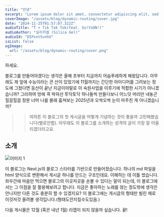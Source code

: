 ```yaml
---
title: "안녕"
excerpt: "Lorem ipsum dolor sit amet, consectetur adipiscing elit, sed do eiusmod tempor incididunt ut labore et dolore magna aliqua. Praesent elementum facilisis leo vel fringilla est ullamcorper eget. At imperdiet dui accumsan sit amet nulla facilities morbi tempus."
coverImage: "/assets/blog/dynamic-routing/cover.jpg"
date: "2024-11-25T01:57:07.322Z"
audioTitle: "T + Tik Tak Tok(feat. So!YoON!)"
audioAuthor: "실리카겔 (Silica Gel)"
audioId: "DIPxnt5vnhU"
isList: false
ogImage:
  url: "/assets/blog/dynamic-routing/cover.png"
---
```

하세요.

블로그를 만들어야겠다는 생각은 올해 초부터 지금까지 어슴푸레하게 해왔답니다. 아무래도 제 앞에 수능이라는 큰 산이 있었기에 11월까지는 간단한 아이디어를 그려보는 정도에 그쳤다면 등산이 끝난 지금이야말로 이 숙원사업을 이루기에 적합한 시기가 아니겠습니까? 그리하여 방에 콕 박혀선 투닥토닥 하나둘씩 만들다보니 어느덧 머리만 내놓곤 힐끔힐끔 창문 너머 나를 몰래 훔쳐보는 2025년과 오싹오싹 눈이 마주친 게 아니겠습니까?  
  
>> 여하튼 이 블로그의 첫 게시글을 어떻게 기념하는 것이 좋을까 고민해봤습니다(별로안함). 아무래도 이 블로그를 소개하는 성격의 글이 가장 잘 어울리겠더라고요.

## 소개
![이미지 1](/assets/blog/dynamic-routing/cover.jpg)

이 블로그는 Next.js의 블로그 스타터를 기반으로 만들어졌습니다. 하나의 md 파일을 html 양식으로 변환해서 게시글 하나를 만드는 구조인데요. 이해하는 데 이틀 썼습니다. 좌우간에 마음만 먹으면 블로그의 이곳저곳을 손볼 수 있다는 말이 되는데, 이 블로그에서는 그 이점을 잘 활용해보려고 합니다. 지금은 좋아하는 노래를 얹는 정도밖에 생각은 안나지만 다른 것도 충분히 할 수 있겠지요? 이 블로그에는 게시글의 형태만 빌린 채로 이것저것 올려볼 생각입니다.(형태도안지킬수도있음.)
  
다음 게시물은 12월 (혹은 내년 1월) 리캡이 되지 않을까 싶습니다. 끝!